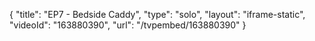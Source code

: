 {
    "title": "EP7 - Bedside Caddy",
    "type": "solo",
    "layout": "iframe-static",
    "videoId": "163880390",
    "url": "\/tvpembed\/163880390"
}